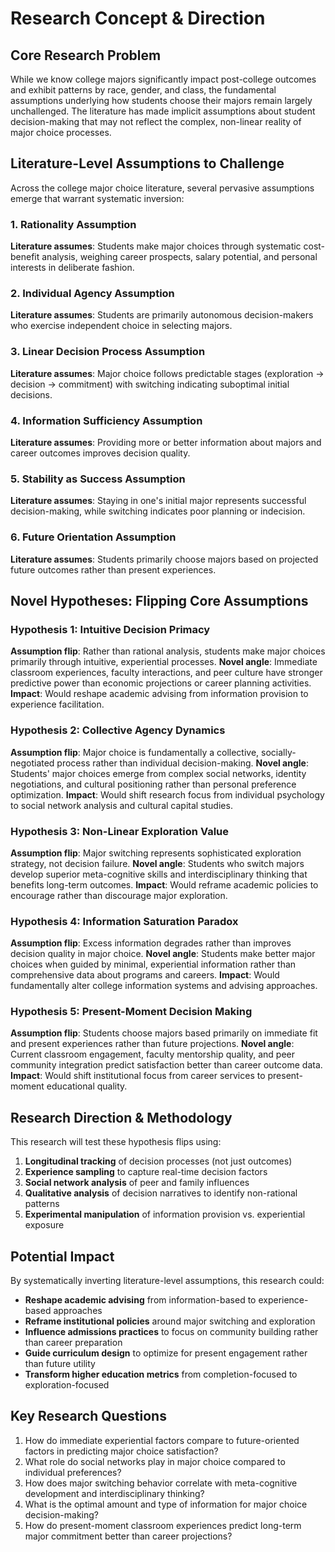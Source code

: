 # Research Concept & Direction

## Core Research Problem

While we know college majors significantly impact post-college outcomes and exhibit patterns by race, gender, and class, the fundamental assumptions underlying how students choose their majors remain largely unchallenged. The literature has made implicit assumptions about student decision-making that may not reflect the complex, non-linear reality of major choice processes.

## Literature-Level Assumptions to Challenge

Across the college major choice literature, several pervasive assumptions emerge that warrant systematic inversion:

### 1. **Rationality Assumption**

**Literature assumes**: Students make major choices through systematic cost-benefit analysis, weighing career prospects, salary potential, and personal interests in deliberate fashion.

### 2. **Individual Agency Assumption**

**Literature assumes**: Students are primarily autonomous decision-makers who exercise independent choice in selecting majors.

### 3. **Linear Decision Process Assumption**

**Literature assumes**: Major choice follows predictable stages (exploration → decision → commitment) with switching indicating suboptimal initial decisions.

### 4. **Information Sufficiency Assumption**

**Literature assumes**: Providing more or better information about majors and career outcomes improves decision quality.

### 5. **Stability as Success Assumption**

**Literature assumes**: Staying in one's initial major represents successful decision-making, while switching indicates poor planning or indecision.

### 6. **Future Orientation Assumption**

**Literature assumes**: Students primarily choose majors based on projected future outcomes rather than present experiences.

## Novel Hypotheses: Flipping Core Assumptions

### Hypothesis 1: **Intuitive Decision Primacy**

**Assumption flip**: Rather than rational analysis, students make major choices primarily through intuitive, experiential processes.
**Novel angle**: Immediate classroom experiences, faculty interactions, and peer culture have stronger predictive power than economic projections or career planning activities.
**Impact**: Would reshape academic advising from information provision to experience facilitation.

### Hypothesis 2: **Collective Agency Dynamics**

**Assumption flip**: Major choice is fundamentally a collective, socially-negotiated process rather than individual decision-making.
**Novel angle**: Students' major choices emerge from complex social networks, identity negotiations, and cultural positioning rather than personal preference optimization.
**Impact**: Would shift research focus from individual psychology to social network analysis and cultural capital studies.

### Hypothesis 3: **Non-Linear Exploration Value**

**Assumption flip**: Major switching represents sophisticated exploration strategy, not decision failure.
**Novel angle**: Students who switch majors develop superior meta-cognitive skills and interdisciplinary thinking that benefits long-term outcomes.
**Impact**: Would reframe academic policies to encourage rather than discourage major exploration.

### Hypothesis 4: **Information Saturation Paradox**

**Assumption flip**: Excess information degrades rather than improves decision quality in major choice.
**Novel angle**: Students make better major choices when guided by minimal, experiential information rather than comprehensive data about programs and careers.
**Impact**: Would fundamentally alter college information systems and advising approaches.

### Hypothesis 5: **Present-Moment Decision Making**

**Assumption flip**: Students choose majors based primarily on immediate fit and present experiences rather than future projections.
**Novel angle**: Current classroom engagement, faculty mentorship quality, and peer community integration predict satisfaction better than career outcome data.
**Impact**: Would shift institutional focus from career services to present-moment educational quality.

## Research Direction & Methodology

This research will test these hypothesis flips using:

1. **Longitudinal tracking** of decision processes (not just outcomes)
2. **Experience sampling** to capture real-time decision factors
3. **Social network analysis** of peer and family influences
4. **Qualitative analysis** of decision narratives to identify non-rational patterns
5. **Experimental manipulation** of information provision vs. experiential exposure

## Potential Impact

By systematically inverting literature-level assumptions, this research could:

* **Reshape academic advising** from information-based to experience-based approaches
* **Reframe institutional policies** around major switching and exploration
* **Influence admissions practices** to focus on community building rather than career preparation
* **Guide curriculum design** to optimize for present engagement rather than future utility
* **Transform higher education metrics** from completion-focused to exploration-focused

## Key Research Questions

1. How do immediate experiential factors compare to future-oriented factors in predicting major choice satisfaction?
2. What role do social networks play in major choice compared to individual preferences?
3. How does major switching behavior correlate with meta-cognitive development and interdisciplinary thinking?
4. What is the optimal amount and type of information for major choice decision-making?
5. How do present-moment classroom experiences predict long-term major commitment better than career projections?